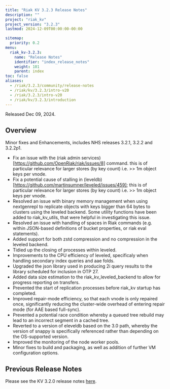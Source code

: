 ```yaml
---
title: "Riak KV 3.2.3 Release Notes"
description: ""
project: "riak_kv"
project_version: "3.2.3"
lastmod: 2024-12-09T00:00:00-00:00

sitemap:
  priority: 0.2
menu:
  riak_kv-3.2.3:
    name: "Release Notes"
    identifier: "index_release_notes"
    weight: 101
    parent: index
toc: false
aliases:
  - /riak/3.2.3/community/release-notes
  - /riak/kv/3.2.3/intro-v20
  - /riak/3.2.3/intro-v20
  - /riak/kv/3.2.3/introduction
---
```


Released Dec 09, 2024.

## Overview

Minor fixes and Enhancements, includes NHS releases 3.2.1, 3.2.2 and 3.2.2p1.

* Fix an issue with the (riak admin services)[https://github.com/OpenRiak/riak/issues/8] command. this is of particular relevance for larger stores (by key count) i.e. >> 1m object keys per vnode.
* Fix a potential cause of stalling in (leveldb)[https://github.com/martinsumner/leveled/issues/459]; this is of particular relevance for larger stores (by key count) i.e. >> 1m object keys per vnode.
* Resolved an issue with binary memory  management when using nextgenrepl to replicate objects with keys bigger than 64 bytes to clusters using the leveled backend. Some utility functions have been added to riak_kv_utils, that were helpful in investigating this issue.
* Resolved an issue with handling of spaces in Riak commands (e.g. within JSON-based definitions of bucket properties, or riak eval statements).
* Added support for both zstd compression and no compression in the leveled backend.
* Tidied up the closing of processes within leveled.
* Improvements to the CPU efficiency of leveled, specificaly when handling secondary index queries and aae folds.
* Upgraded the json library used in producing 2i query results to the library scheduled for inclusion in OTP 27.
* Added data size estimation to the riak_kv_leveled_backend to allow for progress reporting on transfers.
* Prevented the start of replication processes before riak_kv startup has completed.
* Improved repair-mode efficiency, so that each vnode is only repaired once, significantly reducing the cluster-wide overhead of entering repair mode (for AAE based full-sync).
* Prevented a potential race condition whereby a queued tree rebuild may lead to an incorrect segment in a cached tree.
* Reverted to a version of eleveldb based on the 3.0 path, whereby the version of snappy is specifically referenced rather than depending on the OS-supported version.
* Improved the monitoring of the node worker pools.
* Minor fixes to build and packaging, as well as addition of further VM configuration options.


## Previous Release Notes

Please see the KV 3.2.0 release notes [here]({{<baseurl>}}riak/kv/3.2.0/release-notes/).

